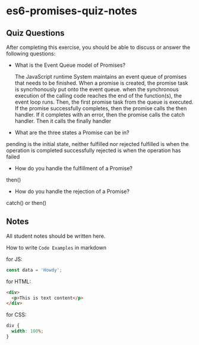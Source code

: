 # es6-promises-quiz-notes

## Quiz Questions

After completing this exercise, you should be able to discuss or answer the following questions:

- What is the Event Queue model of Promises?

  The JavaScript runtime System maintains an event queue of promises that needs to be finished.
  When a promise is created, the promise task is syncrhonously put onto the event queue.
  when the synchronous execution of the calling code reaches the end of the function(s), the
  event loop runs. Then, the first promise task from the queue is executed. If the promise
  successfully completes, then the promise calls the then handler. If it completes with an
  error, then the promise calls the catch handler. Then it calls the finally handler

- What are the three states a Promise can be in?

pending is the initial state, neither fulfilled nor rejected
fulfilled is when the operation is completed successfully
rejected is when the operation has failed

- How do you handle the fulfillment of a Promise?

then()

- How do you handle the rejection of a Promise?

catch() or then()

## Notes

All student notes should be written here.

How to write `Code Examples` in markdown

for JS:

```javascript
const data = 'Howdy';
```

for HTML:

```html
<div>
  <p>This is text content</p>
</div>
```

for CSS:

```css
div {
  width: 100%;
}
```
